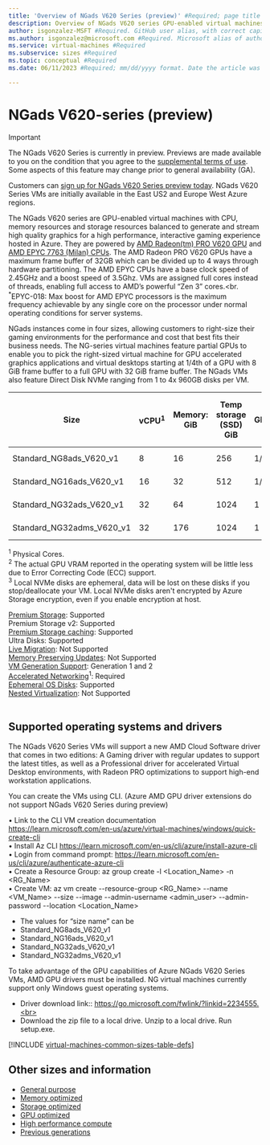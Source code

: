 ```yaml
---
title: 'Overview of NGads V620 Series (preview)' #Required; page title is displayed in search results. 60 characters max.
description: Overview of NGads V620 series GPU-enabled virtual machines  #Required; this appears in search as the short description
author: isgonzalez-MSFT #Required. GitHub user alias, with correct capitalization.
ms.author: isgonzalez@microsoft.com #Required. Microsoft alias of author or team alias.
ms.service: virtual-machines #Required
ms.subservice: sizes #Required
ms.topic: conceptual #Required 
ms.date: 06/11/2023 #Required; mm/dd/yyyy format. Date the article was created or the last time it was tested and confirmed correct 

---
```


# NGads V620-series (preview)

> [!IMPORTANT]
> The NGads V620 Series is currently in preview. Previews are made available to you on the condition that you agree to the [supplemental terms of use](https://azure.microsoft.com/support/legal/preview-supplemental-terms/). Some aspects of this feature may change prior to general availability (GA). 
>
> Customers can [sign up for NGads V620 Series preview today](https://aka.ms/NGadsV620-Series-Public-Preview). NGads V620 Series VMs are initially available in the East US2 and Europe West Azure regions.

The NGads V620 series are GPU-enabled virtual machines with CPU, memory resources and storage resources balanced to generate and stream high quality graphics for a high performance, interactive gaming experience hosted in Azure.  They are powered by [AMD Radeon(tm) PRO V620 GPU](https://www.amd.com/en/products/server-accelerators/amd-radeon-pro-v620) and [AMD EPYC 7763 (Milan) CPUs](https://www.amd.com/en/products/cpu/amd-epyc-7763).  The AMD Radeon PRO V620 GPUs have a maximum frame buffer of 32GB  which can be divided up to 4 ways through hardware partitioning. The AMD EPYC CPUs have a base clock speed of 2.45GHz and a boost speed of 3.5Ghz. VMs are assigned full cores instead of threads, enabling full access to AMD’s powerful “Zen 3” cores.<br.
<sup>*</sup>EPYC-018: Max boost for AMD EPYC processors is the maximum frequency achievable by any single core on the processor under normal operating conditions for server systems.

NGads instances come in four sizes, allowing customers to right-size their gaming environments for the performance and cost that best fits their business needs. The NG-series virtual machines feature partial GPUs to enable you to pick the right-sized virtual machine for GPU accelerated graphics applications and virtual desktops starting at 1/4th of a GPU with 8 GiB frame buffer to a full GPU with 32 GiB frame buffer. The NGads VMs also feature Direct Disk NVMe ranging from 1 to 4x 960GB disks per VM.

| Size | vCPU<sup>1</sup> | Memory: GiB | Temp storage (SSD) GiB | GPU | GPU Memory GiB<sup>2</sup> | Max data disks |  Max uncached disk throughput: IOPS/MBps | Direct Disk NVMe<sup>3</sup> | Max NICs / Max network bandwidth (Mbps) |
|---|---|---|---|---|---|---|---|---|---|
| Standard_NG8ads_V620_v1               | 8  | 16  | 256  | 1/4 | 8  | 8  | 12800 / 200 | 1x 960 GB | 2 / 10000 |
| Standard_NG16ads_V620_v1              | 16 | 32  | 512  | 1/2 | 16 | 16 | 25600 / 384 | 2x 960 GB | 4 / 20000 |
| Standard_NG32ads_V620_v1              | 32 | 64  | 1024 | 1   | 32 | 32 | 51200 / 768 | 4x 960 GB | 8 / 40000 |
| Standard_NG32adms_V620_v1             | 32 | 176 | 1024 | 1   | 32 | 32 | 51200 / 768 | 4x 960 GB | 8 / 40000 |

<sup>1</sup> Physical Cores.  
<sup>2</sup> The actual GPU VRAM reported in the operating system will be little less due to Error Correcting Code (ECC) support.<br>
<sup>3</sup> Local NVMe disks are ephemeral, data will be lost on these disks if you stop/deallocate your VM. Local NVMe disks aren't encrypted by Azure Storage encryption, even if you enable encryption at host.

[Premium Storage](premium-storage-performance.md): Supported<br>
Premium Storage v2: Supported<br>
[Premium Storage caching](premium-storage-performance.md): Supported<br>
Ultra Disks: Supported<br>
[Live Migration](maintenance-and-updates.md): Not Supported<br>
[Memory Preserving Updates](maintenance-and-updates.md): Not Supported<br>
[VM Generation Support](generation-2.md): Generation 1 and 2<br>
[Accelerated Networking](../virtual-network/create-vm-accelerated-networking-cli.md)<sup>1</sup>: Required<br>
[Ephemeral OS Disks](ephemeral-os-disks.md): Supported <br>
[Nested Virtualization](/virtualization/hyper-v-on-windows/user-guide/nested-virtualization): Not Supported<br>
<br> 

## Supported operating systems and drivers

The NGads V620 Series VMs will support a new AMD Cloud Software driver that comes in two editions: A Gaming driver with regular updates to support the latest titles, as well as a Professional driver for accelerated Virtual Desktop environments, with Radeon PRO optimizations to support high-end workstation applications. <br>

You can create the VMs using CLI. (Azure AMD GPU driver extensions do not support NGads  V620 Series during preview)

•	Link to the CLI VM creation documentation https://learn.microsoft.com/en-us/azure/virtual-machines/windows/quick-create-cli<br>
•	Install Az CLI https://learn.microsoft.com/en-us/cli/azure/install-azure-cli<br>
•	Login from command prompt:  https://learn.microsoft.com/en-us/cli/azure/authenticate-azure-cli<br>
•	Create a Resource Group: az group create -l <Location_Name> -n <RG_Name><br>
•	Create VM: az vm create   --resource-group <RG_Name> --name <VM_Name> --size <size-name>  --image <OS> --admin-username <admin_user> --admin-password <Password> --location <Location_Name><br>
- The values for “size name” can be<br>
- Standard_NG8ads_V620_v1<br>
- Standard_NG16ads_V620_v1<br>
- Standard_NG32ads_V620_v1<br>
- Standard_NG32adms_V620_v1<br>
  
To take advantage of the GPU capabilities of Azure NGads V620 Series VMs, AMD GPU drivers must be installed. NG virtual machines currently support only Windows guest operating systems.<br> 
- Driver download link::  https://go.microsoft.com/fwlink/?linkid=2234555.<br>
- Download the zip file to a local drive.  Unzip to a local drive.  Run setup.exe.


[!INCLUDE [virtual-machines-common-sizes-table-defs](../../includes/virtual-machines-common-sizes-table-defs.md)]

## Other sizes and information

- [General purpose](sizes-general.md)
- [Memory optimized](sizes-memory.md)
- [Storage optimized](sizes-storage.md)
- [GPU optimized](sizes-gpu.md)
- [High performance compute](sizes-hpc.md)
- [Previous generations](sizes-previous-gen.md)


